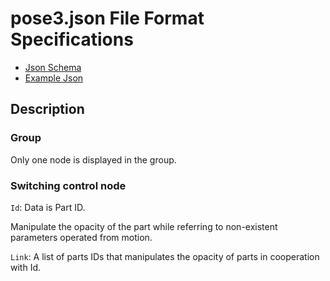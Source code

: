 # pose3.json File Format Specifications

- [Json Schema](/Schemas/pose3.schema.json)
- [Example Json](/Examples/example.pose3.json)

## Description

### Group

Only one node is displayed in the group.

### Switching control node

`Id`: Data is Part ID.

Manipulate the opacity of the part while referring to non-existent parameters operated from motion.

`Link`: A list of parts IDs that manipulates the opacity of parts in cooperation with Id.
